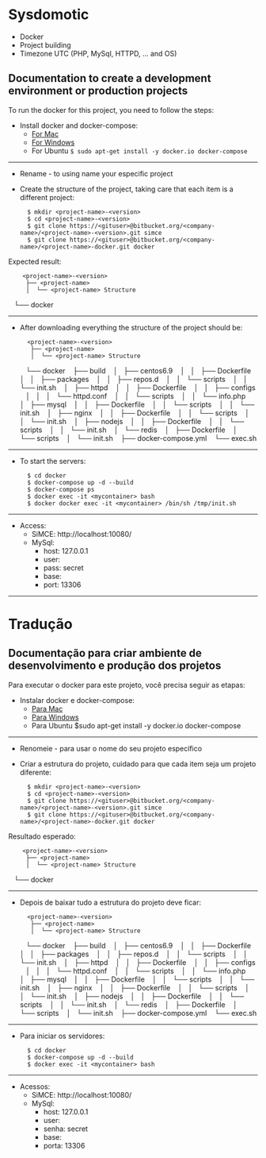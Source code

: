 # Sysdomotic
* Docker
* Project building
* Timezone UTC (PHP, MySql, HTTPD, ... and OS)

## Documentation to create a development environment or production projects
 
To run the docker for this project, you need to follow the steps:
 
+ Install docker and docker-compose:
     * [For Mac](https://www.docker.com/docker-mac)
     * [For Windows](https://www.docker.com/docker-windows)
     * For Ubuntu `$ sudo apt-get install -y docker.io docker-compose`

***

- Rename <project-name>-<version> to using name your especific project
- Create the structure of the project, taking care that each item is a different project:

        $ mkdir <project-name>-<version>
        $ cd <project-name>-<version>
        $ git clone https://<gituser>@bitbucket.org/<company-name>/<project-name>-<version>.git simce
        $ git clone https://<gituser>@bitbucket.org/<company-name>/<project-name>-docker.git docker
        
Expected result:

        <project-name>-<version>
         ├── <project-name>
         │  └── <project-name> Structure
         └── docker

***

* After downloading everything the structure of the project should be:

        <project-name>-<version>
         ├── <project-name>
         │  └── <project-name> Structure
         └── docker
            ├── build
            │   ├── centos6.9
            │   │   ├── Dockerfile
            │   │   ├── packages
            │   │   ├── repos.d
            │   │   └── scripts
            │   │       └── init.sh
            │   ├── httpd
            │   │   ├── Dockerfile
            │   │   ├── configs
            │   │   │   └── httpd.conf
            │   │   └── scripts
            │   │       └── info.php
            │   ├── mysql
            │   │   ├── Dockerfile
            │   │   └── scripts
            │   │       └── init.sh
            │   ├── nginx
            │   │   ├── Dockerfile
            │   │   └── scripts
            │   │       └── init.sh
            │   ├── nodejs
            │   │   ├── Dockerfile
            │   │   └── scripts
            │   │       └── init.sh
            │   └── redis
            │       ├── Dockerfile
            │       └── scripts
            │           └── init.sh
            ├── docker-compose.yml
            └── exec.sh

***

* To start the servers:

        $ cd docker
        $ docker-compose up -d --build
        $ docker-compose ps
        $ docker exec -it <mycontainer> bash
        $ docker docker exec -it <mycontainer> /bin/sh /tmp/init.sh

***

+ Access:
     * SiMCE: http://localhost:10080/
     + MySql:
          * host: 127.0.0.1
          * user: <myproject>
          * pass: secret
          * base: <myproject>
          * port: 13306

***

# Tradução
 
## Documentação para criar ambiente de desenvolvimento e produção dos projetos

Para executar o docker para este projeto, você precisa seguir as etapas:

+ Instalar docker e docker-compose:
     * [Para Mac](https://www.docker.com/docker-mac)
     * [Para Windows](https://www.docker.com/docker-windows)
     * Para Ubuntu $sudo apt-get install -y docker.io docker-compose

***

- Renomeie <project-name>-<version> para usar o nome do seu projeto específico
- Criar a estrutura do projeto, cuidado para que cada item seja um projeto diferente:

        $ mkdir <project-name>-<version>
        $ cd <project-name>-<version>
        $ git clone https://<gituser>@bitbucket.org/<company-name>/<project-name>-<version>.git simce
        $ git clone https://<gituser>@bitbucket.org/<company-name>/<project-name>-docker.git docker

Resultado esperado:

        <project-name>-<version>
         ├── <project-name>
         │  └── <project-name> Structure
         └── docker

***

* Depois de baixar tudo a estrutura do projeto deve ficar:

        <project-name>-<version>
         ├── <project-name>
         │  └── <project-name> Structure
         └── docker
            ├── build
            │   ├── centos6.9
            │   │   ├── Dockerfile
            │   │   ├── packages
            │   │   ├── repos.d
            │   │   └── scripts
            │   │       └── init.sh
            │   ├── httpd
            │   │   ├── Dockerfile
            │   │   ├── configs
            │   │   │   └── httpd.conf
            │   │   └── scripts
            │   │       └── info.php
            │   ├── mysql
            │   │   ├── Dockerfile
            │   │   └── scripts
            │   │       └── init.sh
            │   ├── nginx
            │   │   ├── Dockerfile
            │   │   └── scripts
            │   │       └── init.sh
            │   ├── nodejs
            │   │   ├── Dockerfile
            │   │   └── scripts
            │   │       └── init.sh
            │   └── redis
            │       ├── Dockerfile
            │       └── scripts
            │           └── init.sh
            ├── docker-compose.yml
            └── exec.sh

***

* Para iniciar os servidores:

        $ cd docker
        $ docker-compose up -d --build
        $ docker exec -it <mycontainer> bash

***

+ Acessos:
     * SiMCE: http://localhost:10080/
     + MySql:
          * host: 127.0.0.1
          * user: <myproject>
          * senha: secret
          * base: <myproject>
          * porta: 13306

